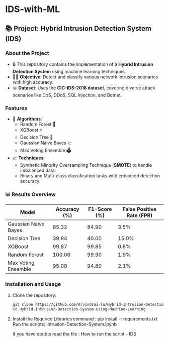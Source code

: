 # IDS-with-ML
## 📚 Project: Hybrid Intrusion Detection System (IDS)

### About the Project
- 🔒 This repository contains the implementation of a **Hybrid Intrusion Detection System** using machine learning techniques.
- 🕵️‍♂️ **Objective**: Detect and classify various network intrusion scenarios with high accuracy.
- 📊 **Dataset**: Uses the **CIC-IDS-2018 dataset**, covering diverse attack scenarios like DoS, DDoS, SQL Injection, and Botnet.

### Features
- 🚀 **Algorithms**:
  - Random Forest 🌳
  - XGBoost ⚡
  - Decision Tree 🌴
  - Gaussian Naive Bayes 📈
  - Max Voting Ensemble 🗳️
- 📈 **Techniques**:
  - Synthetic Minority Oversampling Technique (**SMOTE**) to handle imbalanced data.
  - Binary and Multi-class classification tasks with enhanced detection accuracy.

### 📊 Results Overview
| **Model**                 | **Accuracy (%)** | **F1-Score (%)** | **False Positive Rate (FPR)** |
|---------------------------|------------------|------------------|--------------------------------|
| Gaussian Naive Bayes      | 85.32           | 84.90           | 3.5%                          |
| Decision Tree             | 39.94           | 40.00           | 15.0%                         |
| XGBoost                   | 99.87           | 99.85           | 0.8%                          |
| Random Forest             | 100.00          | 99.90           | 1.9%                          |
| Max Voting Ensemble       | 95.08           | 94.80           | 2.1%                          |

### Installation and Usage
1. Clone the repository:
   ```bash
   git clone https://github.com/Arvindsai-lu/Hybrid-Intrusion-Detection-System-Using-Machine-Learning-.git
   cd Hybrid-Intrusion-Detection-System-Using-Machine-Learning
2. Install the Required Libraries
   command : pip install -r requirements.txt
   Run the scripts: Intrusion-Detection-System.ipynb

   if you have doubts read the file : How to run the script - IDS
